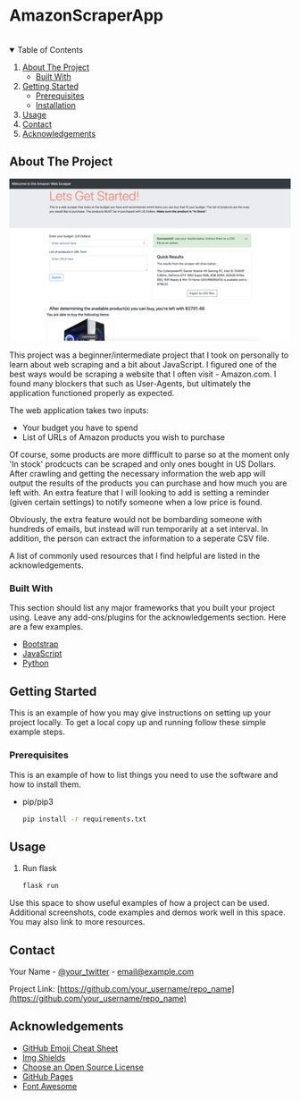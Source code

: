 # AmazonScraperApp

<br />

<!-- TABLE OF CONTENTS -->
<details open="open">
  <summary>Table of Contents</summary>
  <ol>
    <li>
      <a href="#about-the-project">About The Project</a>
      <ul>
        <li><a href="#built-with">Built With</a></li>
      </ul>
    </li>
    <li>
      <a href="#getting-started">Getting Started</a>
      <ul>
        <li><a href="#prerequisites">Prerequisites</a></li>
        <li><a href="#installation">Installation</a></li>
      </ul>
    </li>
    <li><a href="#usage">Usage</a></li>
    <li><a href="#contact">Contact</a></li>
    <li><a href="#acknowledgements">Acknowledgements</a></li>
  </ol>
</details>



<!-- ABOUT THE PROJECT -->
## About The Project

[![Product Name Screen Shot][product-screenshot]](https://example.com)

This project was a beginner/intermediate project that I took on personally to learn about web scraping and a bit about JavaScript. I figured one of the best ways would be scraping a website that I often visit - Amazon.com. I found many blockers that such as User-Agents, but ultimately the application functioned properly as expected.

The web application takes two inputs:
* Your budget you have to spend
* List of URLs of Amazon products you wish to purchase

Of course, some products are more diffficult to parse so at the moment only 'In stock' prodcucts can be scraped and only ones bought in US Dollars. After crawling and getting the necessary information the web app will output the results of the products you can purchase and how much you are left with. An extra feature that I will looking to add is setting a reminder (given certain settings) to notify someone when a low price is found.

Obviously, the extra feature would not be bombarding someone with hundreds of emails, but instead will run temporarily at a set interval. In addition, the person can extract the information to a seperate CSV file.

A list of commonly used resources that I find helpful are listed in the acknowledgements.

### Built With

This section should list any major frameworks that you built your project using. Leave any add-ons/plugins for the acknowledgements section. Here are a few examples.
* [Bootstrap](https://getbootstrap.com)
* [JavaScript](https://www.javascript.com)
* [Python](https://www.python.org)



<!-- GETTING STARTED -->
## Getting Started

This is an example of how you may give instructions on setting up your project locally.
To get a local copy up and running follow these simple example steps.

### Prerequisites

This is an example of how to list things you need to use the software and how to install them.
* pip/pip3
  ```sh
  pip install -r requirements.txt
  ```

<!-- USAGE EXAMPLES -->
## Usage

1. Run flask
   ```sh
   flask run
   ```

Use this space to show useful examples of how a project can be used. Additional screenshots, code examples and demos work well in this space. You may also link to more resources.


<!-- CONTACT -->
## Contact

Your Name - [@your_twitter](https://twitter.com/your_username) - email@example.com

Project Link: [https://github.com/your_username/repo_name](https://github.com/your_username/repo_name)



<!-- ACKNOWLEDGEMENTS -->
## Acknowledgements
* [GitHub Emoji Cheat Sheet](https://www.webpagefx.com/tools/emoji-cheat-sheet)
* [Img Shields](https://shields.io)
* [Choose an Open Source License](https://choosealicense.com)
* [GitHub Pages](https://pages.github.com)
* [Font Awesome](https://fontawesome.com)





<!-- MARKDOWN LINKS & IMAGES -->
[product-screenshot]: App.png
